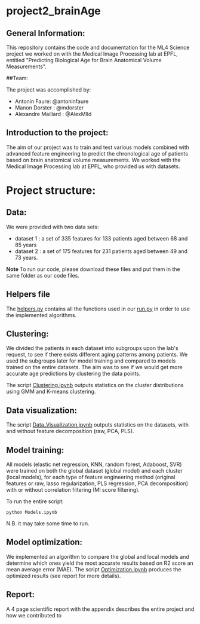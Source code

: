 # project2_brainAge

## General Information:

This repository contains the code and documentation for the ML4 Science project we worked on with the Medical Image Processing lab at EPFL, entitled "Predicting Biological Age for Brain Anatomical Volume Measurements".

##Team:

The project was accomplished by: 
- Antonin Faure: @antoninfaure
- Manon Dorster : @mdorster
- Alexandre Maillard : @AlexMlld

## Introduction to the project:

The aim of our project was to train and test various models combined with advanced feature engineering to predict the chronological age of patients based on brain anatomical volume measurements. We worked with the Medical Image Processing lab at EPFL, who provided us with datasets.

# Project structure: 

## Data:

We were provided with two data sets:
- dataset 1 : a set of 335 features for 133 patients aged between 68 and 85 years
- dataset 2 : a set of 175 features for 231 patients aged between 49 and 73 years.
  
**Note**
To run our code, please download these files and put them in the same folder as our code files. 

## Helpers file
The [helpers.py](helpers.py) contains all the functions used in our [run.py](run.py) in order to use the implemented algorithms.

## Clustering:

We divided the patients in each dataset into subgroups upon the lab's request, to see if there exists different aging patterns among patients. We used the subgroups later for model training and compared to models trained on the entire datasets. The aim was to see if we would get more accurate age predictions by clustering the data points. 

The script [Clustering.ipynb](Clustering.ipynb) outputs statistics on the cluster distributions using GMM and K-means clustering.

## Data visualization:

The script [Data_Visualization.ipynb](Data_Visualization.ipynb) outputs statistics on the datasets, with and without feature decomposition (raw, PCA, PLS).

## Model training: 

All models (elastic net regression, KNN, random forest, Adaboost, SVR) were trained on both the global dataset (global model) and each cluster (local models), for each type of feature engineering method (original features or raw, lasso regularization, PLS regression, PCA decomposition) with or without correlation filtering (MI score filtering).

To run the entire script:
```
python Models.ipynb
```
N.B. it may take some time to run. 

## Model optimization: 

We implemented an algorithm to compare the global and local models and determine which ones yield the most accurate results based on R2 score an mean average error (MAE).
The script [Optimization.ipynb](Optimization.ipynb) produces the optimized results (see report for more details).

## Report:

A 4 page scientific report with the appendix describes the entire project and how we contributed to 

